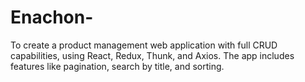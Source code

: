 # Enachon-
To create a product management web application with full CRUD capabilities, using React, Redux, Thunk, and Axios. The app includes features like pagination, search by title, and sorting.
